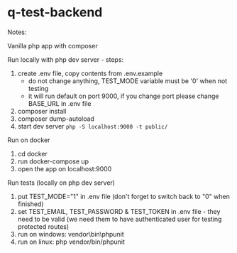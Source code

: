 # q-test-backend


Notes:

Vanilla php app with composer


Run locally with php dev server - steps:

1) create .env file, copy contents from .env.example
    - do not change anything, TEST_MODE variable must be '0' when not testing
    - it will run default on port 9000, if you change port please change BASE_URL in .env file
2) composer install
3) composer dump-autoload
4) start dev server   ```php -S localhost:9000 -t public/```


Run on docker

1) cd docker
2) run  docker-compose up
3) open the app on localhost:9000


Run tests (locally on php dev server)

1) put TEST_MODE="1" in .env file (don't forget to switch back to "0" when finished)
2) set TEST_EMAIL, TEST_PASSWORD & TEST_TOKEN in .env file
        - they need to be valid (we need them to have authenticated user for testing protected routes)
3) run on windows: vendor\bin\phpunit
4) run on linux: php vendor/bin/phpunit
